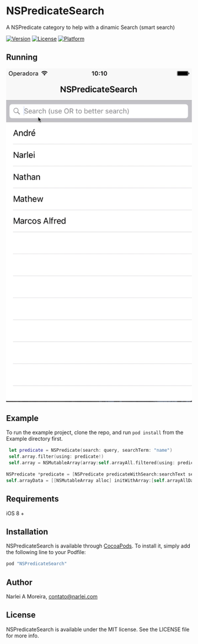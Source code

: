 # NSPredicateSearch

A NSPredicate category to help with a dinamic Search (smart search)

[![Version](https://img.shields.io/cocoapods/v/NSPredicateSearch.svg?style=flat)](http://cocoapods.org/pods/NSPredicateSearch)
[![License](https://img.shields.io/cocoapods/l/NSPredicateSearch.svg?style=flat)](http://cocoapods.org/pods/NSPredicateSearch)
[![Platform](https://img.shields.io/cocoapods/p/NSPredicateSearch.svg?style=flat)](http://cocoapods.org/pods/NSPredicateSearch)

## Running 

![](use.gif) 


## Example

To run the example project, clone the repo, and run `pod install` from the Example directory first.


````Swift
 let predicate = NSPredicate(search: query, searchTerm: "name")
 self.array.filter(using: predicate!)
 self.array = NSMutableArray(array:self.arrayAll.filtered(using: predicate!))

````

````Objective-C
NSPredicate *predicate = [NSPredicate predicateWithSearch:searchText searchTerm:@"searchTerms"];
self.arrayData = [[NSMutableArray alloc] initWithArray:[self.arrayAllData filteredArrayUsingPredicate:predicate]];
````

## Requirements
iOS 8 +

## Installation

NSPredicateSearch is available through [CocoaPods](http://cocoapods.org). To install
it, simply add the following line to your Podfile:

```ruby
pod "NSPredicateSearch"
```

## Author

Narlei A Moreira, contato@narlei.com

## License

NSPredicateSearch is available under the MIT license. See the LICENSE file for more info.
